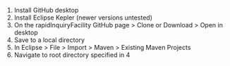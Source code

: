 1. Install GitHub desktop
2. Install Eclipse Kepler (newer versions untested)
3. On the rapidInquiryFacility GitHub page > Clone or Download > Open in desktop
4. Save to a local directory 
5. In Eclipse > File > Import > Maven > Existing Maven Projects
6. Navigate to root directory specified in 4